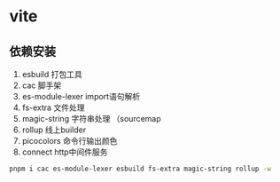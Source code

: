 # vite

## 依赖安装

1. esbuild  打包工具 
2. cac      脚手架
3. es-module-lexer  import语句解析
4. fs-extra  文件处理
5. magic-string 字符串处理 （sourcemap
6. rollup 线上builder
7. picocolors  命令行输出颜色
8. connect     http中间件服务

```bash
pnpm i cac es-module-lexer esbuild fs-extra magic-string rollup -w
```